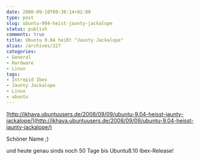 ```yaml
---
date: 2008-09-10T09:38:14+02:00
type: post
slug: ubuntu-904-heist-jaunty-jackalope
status: publish
comments: true
title: Ubuntu 9.04 heißt "Jaunty Jackalope"
alias: /archives/227
categories:
- General
- Hardware
- Linux
tags:
- Intrepid Ibex
- Jaunty Jackalope
- Linux
- ubuntu
---
```


[http://ikhaya.ubuntuusers.de/2008/09/09/ubuntu-9.04-heisst-jaunty-jackalope/](http://ikhaya.ubuntuusers.de/2008/09/09/ubuntu-9.04-heisst-jaunty-jackalope/)

Schöner Name ;)

und heute genau sinds noch 50 Tage bis Ubuntu8.10 Ibex-Release!
